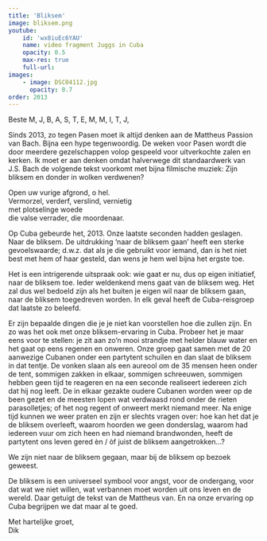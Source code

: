 ```yaml
---
title: 'Bliksem'
image: bliksem.png
youtube: 
    id: 'wx8iuEc6YAU'
    name: video fragment Juggs in Cuba
    opacity: 0.5
    max-res: true
    full-url: 
images:
    - image: DSC04112.jpg
      opacity: 0.7
order: 2013
---
```


Beste M, J, B, A, S, T, E, M, M, I, T, J,

Sinds 2013, zo tegen Pasen moet ik altijd denken aan de Mattheus Passion van Bach. Bijna een hype tegenwoordig. De weken voor Pasen wordt die door meerdere gezelschappen volop gespeeld voor uitverkochte zalen en kerken. Ik moet er aan denken omdat halverwege dit standaardwerk van J.S. Bach de volgende tekst voorkomt met bijna filmische muziek: 
Zijn bliksem en donder in wolken verdwenen?

Open uw vurige afgrond, o hel. <br />
Vermorzel, verderf, verslind, vernietig <br />
met plotselinge woede <br />
die valse verrader, die moordenaar.

Op Cuba gebeurde het, 2013. Onze laatste seconden hadden geslagen. Naar de bliksem. De uitdrukking ‘naar de bliksem gaan’ heeft een sterke gevoelswaarde; d.w.z. dat als je die gebruikt voor iemand, dan is het niet best met hem of haar gesteld, dan wens je hem wel bijna het ergste toe. 

Het is een intrigerende uitspraak ook: wie gaat er nu, dus op eigen initiatief, naar de bliksem toe. Ieder weldenkend mens gaat van de bliksem weg. Het zal dus wel bedoeld zijn als het buiten je eigen wil naar de bliksem gaan, naar de bliksem toegedreven worden. In elk geval heeft de Cuba-reisgroep dat laatste zo beleefd. 

Er zijn bepaalde dingen die je je niet kan voorstellen hoe die zullen zijn. En zo was het ook met onze bliksem-ervaring in Cuba. Probeer het je maar eens voor te stellen: je zit aan zo’n mooi strandje met helder blauw water en het gaat op eens regenen en onweren. Onze groep gaat samen met de 20 aanwezige Cubanen onder een partytent schuilen en dan slaat de bliksem in dat tentje. De vonken slaan als een aureool om de 35 mensen heen onder de tent, sommigen zakken in elkaar, sommigen schreeuwen, sommigen hebben geen tijd te reageren en na een seconde realiseert iedereen zich dat hij nog leeft. De in elkaar gezakte oudere Cubanen worden weer op de been gezet en de meesten lopen wat verdwaasd rond onder de rieten parasolletjes; of het nog regent of onweert merkt niemand meer. Na enige tijd kunnen we weer praten en zijn er slechts vragen over: hoe kan het dat je de bliksem overleeft, waarom hoorden we geen donderslag, waarom had iedereen vuur om zich heen en had niemand brandwonden, heeft de partytent ons leven gered èn / òf juist de bliksem aangetrokken…?

We zijn niet naar de bliksem gegaan, maar bij de bliksem op bezoek geweest.

De bliksem is een universeel symbool voor angst, voor de ondergang, voor dat wat we niet willen, wat verbannen moet worden uit ons leven en de wereld. Daar getuigt de tekst van de Mattheus van. En na onze ervaring op Cuba begrijpen we dat maar al te goed.

Met hartelijke groet,<br />
Dik